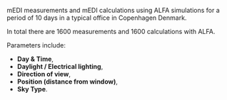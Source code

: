 mEDI measurements and mEDI calculations using ALFA simulations for a period of 10 days in a typical office in Copenhagen Denmark.

In total there are 1600 measurements and 1600 calculations with ALFA.

Parameters include:
- **Day &amp; Time**, 
- **Daylight / Electrical lighting**,
- **Direction of view**,
- **Position (distance from window)**,
- **Sky Type**.
